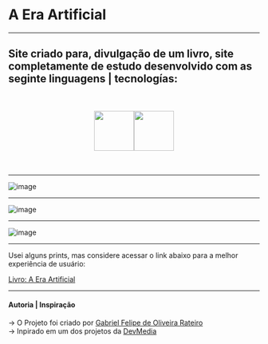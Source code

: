 # A Era Artificial 
---

## Site criado para, divulgação de um livro, site completamente de estudo desenvolvido com as seginte linguagens | tecnologías:

<br>
<br>

<div width="150px" style="display: flex; justify-content: center;">

  <img src="https://github.com/GabrielFelipeOliveiraRateiroDev/Bolo-de-Chocolate/assets/149724308/9e3a1d57-9def-4df9-9eac-61c124c28b5b" width="80px" style="paddin-right: 30px;">
  <img src="https://github.com/GabrielFelipeOliveiraRateiroDev/Bolo-de-Chocolate/assets/149724308/6fc0862c-c023-4531-80e7-e03404ed1859" width="80px">
   
</div>

<br>
<br>

---

![image](https://github.com/GabrielFelipeOliveiraRateiroDev/A-Era-Artificial/assets/149724308/68409116-1490-46ee-9918-9ce43dfd07fb)

---

![image](https://github.com/GabrielFelipeOliveiraRateiroDev/A-Era-Artificial/assets/149724308/4f3df9d7-d922-48ad-92a9-fbbce3cc98d0)

---

![image](https://github.com/GabrielFelipeOliveiraRateiroDev/A-Era-Artificial/assets/149724308/d76763cb-f002-49a1-b66c-946f30872c42)

--- 

Usei alguns prints, mas considere acessar o link abaixo para a melhor experiência de usuário:

[Livro: A Era Artificial](https://gabrielfelipeoliveirarateirodev.github.io/A-Era-Artificial/)

---

#### Autoria | Inspiração

-> O Projeto foi criado por [Gabriel Felipe de Oliveira Rateiro](https://github.com/GabrielFelipeOliveiraRateiroDev) </br>
-> Inpirado em um dos projetos da [DevMedia](https://www.devmedia.com.br/)
